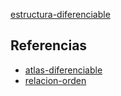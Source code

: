 [estructura-diferenciable](pdf/estructura-diferenciable.pdf)

## Referencias
- [atlas-diferenciable](./atlas-diferenciable.md)
- [relacion-orden](./relacion-orden.md)
